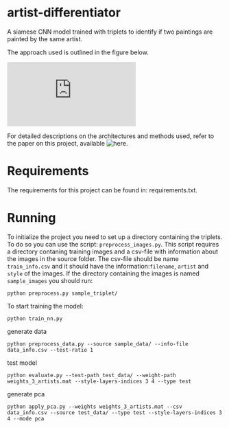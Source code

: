 # artist-differentiator
A siamese CNN model trained with triplets to identify if two paintings are painted by the same artist.

The approach used is outlined in the figure below.

![](https://github.com/josefmal/artist-differentiator/blob/master/figures/siamese_net.pdf "Siamese networks")

For detailed descriptions on the architectures and methods used, refer to the paper on this project, available ![here](https://drive.google.com/drive/folders/1oRqil4zFwI-TcJiYQLB2p4_2Po44p0le?usp=sharing).

# Requirements
The requirements for this project can be found in: requirements.txt.
# Running
To initialize the project you need to set up a directory containing the triplets. To do so you can use the script: `preprocess_images.py`. 
This script requires a directory contaning training images and a csv-file with information about the images in the source folder. The csv-file should be name `train_info.csv` and it should have the information:`filename`, `artist` and `style` of the images. If the directory containing the images is named `sample_images` you should run:

`python preprocess.py sample_triplet/`

To start training the model:

`python train_nn.py`

generate data

`python preprocess_data.py --source sample_data/ --info-file data_info.csv --test-ratio 1`

test model

`python evaluate.py --test-path test_data/ --weight-path weights_3_artists.mat --style-layers-indices 3 4 --type test`

generate pca

`python apply_pca.py --weights weights_3_artists.mat --csv data_info.csv --source test_data/ --type test --style-layers-indices 3 4 --mode pca`

